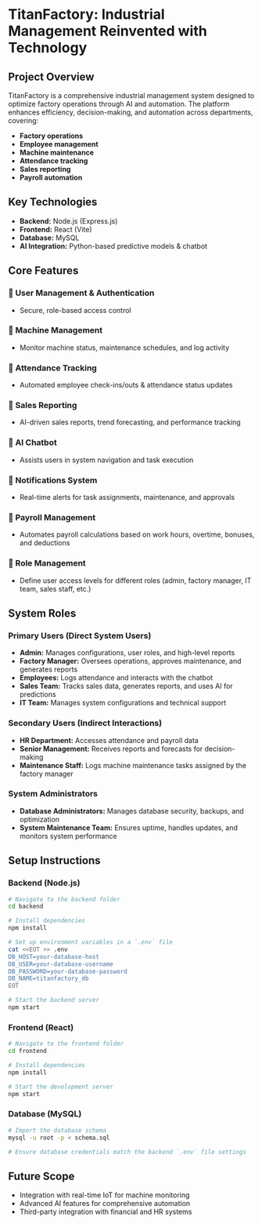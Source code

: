 # TitanFactory: Industrial Management Reinvented with Technology

## Project Overview

TitanFactory is a comprehensive industrial management system designed to optimize factory operations through AI and automation. The platform enhances efficiency, decision-making, and automation across departments, covering:

- **Factory operations**
- **Employee management**
- **Machine maintenance**
- **Attendance tracking**
- **Sales reporting**
- **Payroll automation**

## Key Technologies

- **Backend:** Node.js (Express.js)
- **Frontend:** React (Vite)
- **Database:** MySQL
- **AI Integration:** Python-based predictive models & chatbot

## Core Features

### 🔹 User Management & Authentication
- Secure, role-based access control

### 🔹 Machine Management
- Monitor machine status, maintenance schedules, and log activity

### 🔹 Attendance Tracking
- Automated employee check-ins/outs & attendance status updates

### 🔹 Sales Reporting
- AI-driven sales reports, trend forecasting, and performance tracking

### 🔹 AI Chatbot
- Assists users in system navigation and task execution

### 🔹 Notifications System
- Real-time alerts for task assignments, maintenance, and approvals

### 🔹 Payroll Management
- Automates payroll calculations based on work hours, overtime, bonuses, and deductions

### 🔹 Role Management
- Define user access levels for different roles (admin, factory manager, IT team, sales staff, etc.)

## System Roles

### Primary Users (Direct System Users)

- **Admin:** Manages configurations, user roles, and high-level reports
- **Factory Manager:** Oversees operations, approves maintenance, and generates reports
- **Employees:** Logs attendance and interacts with the chatbot
- **Sales Team:** Tracks sales data, generates reports, and uses AI for predictions
- **IT Team:** Manages system configurations and technical support

### Secondary Users (Indirect Interactions)

- **HR Department:** Accesses attendance and payroll data
- **Senior Management:** Receives reports and forecasts for decision-making
- **Maintenance Staff:** Logs machine maintenance tasks assigned by the factory manager

### System Administrators

- **Database Administrators:** Manages database security, backups, and optimization
- **System Maintenance Team:** Ensures uptime, handles updates, and monitors system performance

## Setup Instructions

### Backend (Node.js)

```sh
# Navigate to the backend folder
cd backend

# Install dependencies
npm install

# Set up environment variables in a `.env` file
cat <<EOT >> .env
DB_HOST=your-database-host
DB_USER=your-database-username
DB_PASSWORD=your-database-password
DB_NAME=titanfactory_db
EOT

# Start the backend server
npm start
```

### Frontend (React)

```sh
# Navigate to the frontend folder
cd frontend

# Install dependencies
npm install

# Start the development server
npm start
```

### Database (MySQL)

```sh
# Import the database schema
mysql -u root -p < schema.sql

# Ensure database credentials match the backend `.env` file settings
```

## Future Scope

- Integration with real-time IoT for machine monitoring
- Advanced AI features for comprehensive automation
- Third-party integration with financial and HR systems


